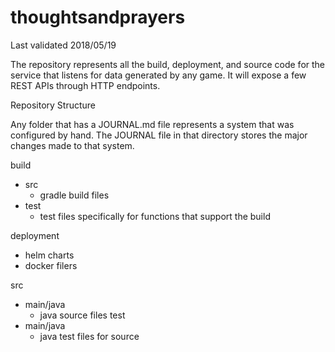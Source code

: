 # thoughtsandprayers

Last validated 2018/05/19

The repository represents all the build, deployment, and source code for the service that listens for data generated by any game.
It will expose a few REST APIs through HTTP endpoints.

Repository Structure

Any folder that has a JOURNAL.md file represents a system that was configured by hand. The JOURNAL file in that directory stores the major changes made to that system.

build
- src
	- gradle build files
- test
	- test files specifically for functions that support the build

deployment
- helm charts
- docker filers

src
- main/java
	- java source files
test
- main/java
	- java test files for source
